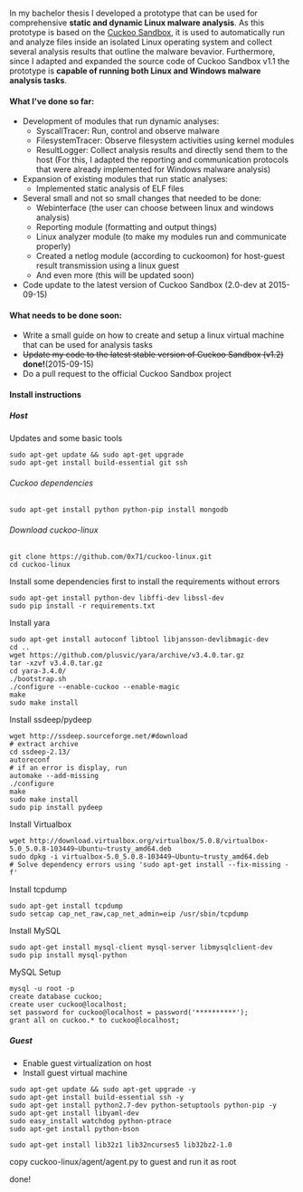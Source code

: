 In my bachelor thesis I developed a prototype that can be used for comprehensive **static and dynamic Linux malware analysis**. As this prototype is based on the [Cuckoo Sandbox](http://www.cuckoosandbox.org), it is used to automatically run and analyze files inside an isolated Linux operating system and collect several analysis results that outline the malware bevavior. Furthermore, since I adapted and expanded the source code of Cuckoo Sandbox v1.1 the prototype is **capable of running both Linux and Windows malware analysis tasks**.

#### What I've done so far:
* Development of modules that run dynamic analyses:
  * SyscallTracer: Run, control and observe malware
  * FilesystemTracer: Observe filesystem activities using kernel modules
  * ResultLogger: Collect analysis results and directly send them to the host (For this, I adapted the reporting and communication protocols that were already implemented for Windows malware analysis)
* Expansion of existing modules that run static analyses:
  * Implemented static analysis of ELF files
* Several small and not so small changes that needed to be done:
  * Webinterface (the user can choose between linux and windows analysis)
  * Reporting module (formatting and output things)
  * Linux analyzer module (to make my modules run and communicate properly)
  * Created a netlog module (according to cuckoomon) for host-guest result transmission using a linux guest 
  * And even more (this will be updated soon)
* Code update to the latest version of Cuckoo Sandbox (2.0-dev at 2015-09-15)  

#### What needs to be done soon:
* Write a small guide on how to create and setup a linux virtual machine that can be used for analysis tasks
* ~~Update my code to the latest stable version of Cuckoo Sandbox (v1.2)~~ **done!**(2015-09-15)
* Do a pull request to the official Cuckoo Sandbox project


#### Install instructions

#####  Host

Updates and some basic tools
```
sudo apt-get update && sudo apt-get upgrade
sudo apt-get install build-essential git ssh
```

###### Cuckoo dependencies

```
sudo apt-get install python python-pip install mongodb
```

###### Download cuckoo-linux
```
git clone https://github.com/0x71/cuckoo-linux.git
cd cuckoo-linux
```

Install some dependencies first to install the requirements without errors

```
sudo apt-get install python-dev libffi-dev libssl-dev
sudo pip install -r requirements.txt
```

Install yara

```
sudo apt-get install autoconf libtool libjansson-devlibmagic-dev 
cd .. 
wget https://github.com/plusvic/yara/archive/v3.4.0.tar.gz
tar -xzvf v3.4.0.tar.gz
cd yara-3.4.0/
./bootstrap.sh
./configure --enable-cuckoo --enable-magic
make
sudo make install
```

Install ssdeep/pydeep

```
wget http://ssdeep.sourceforge.net/#download
# extract archive
cd ssdeep-2.13/
autoreconf
# if an error is display, run 
automake --add-missing
./configure
make
sudo make install
sudo pip install pydeep
```

Install Virtualbox

```
wget http://download.virtualbox.org/virtualbox/5.0.8/virtualbox-5.0_5.0.8-103449~Ubuntu~trusty_amd64.deb
sudo dpkg -i virtualbox-5.0_5.0.8-103449~Ubuntu~trusty_amd64.deb
# Solve dependency errors using 'sudo apt-get install --fix-missing -f'
```

Install tcpdump
```
sudo apt-get install tcpdump
sudo setcap cap_net_raw,cap_net_admin=eip /usr/sbin/tcpdump
```

Install MySQL
```
sudo apt-get install mysql-client mysql-server libmysqlclient-dev
sudo pip install mysql-python
```

MySQL Setup
```
mysql -u root -p
create database cuckoo;
create user cuckoo@localhost;
set password for cuckoo@localhost = password('**********');
grant all on cuckoo.* to cuckoo@localhost;
```

##### Guest
* Enable guest virtualization on host
* Install guest virtual machine

```
sudo apt-get update && sudo apt-get upgrade -y
sudo apt-get install build-essential ssh -y
sudo apt-get install python2.7-dev python-setuptools python-pip -y
sudo apt-get install libyaml-dev
sudo easy_install watchdog python-ptrace
sudo apt-get install python-bson

sudo apt-get install lib32z1 lib32ncurses5 lib32bz2-1.0
```

copy cuckoo-linux/agent/agent.py to guest and run it as root

done!
